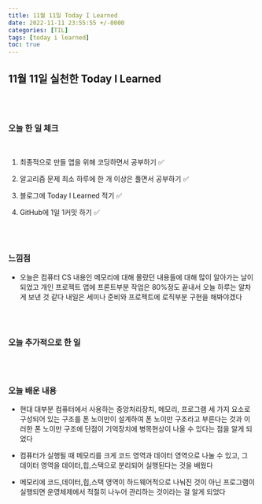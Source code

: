 ```yaml
---
title: 11월 11일 Today I Learned
date: 2022-11-11 23:55:55 +/-0000
categories: [TIL]
tags: [today i learned]
toc: true
---
```


## 11월 11일 실천한 Today I Learned

<br><br>

### 오늘 한 일 체크
<br>

1. 최종적으로 만들 앱을 위해 코딩하면서 공부하기 ✅

2. 알고리즘 문제 최소 하루에 한 개 이상은 풀면서 공부하기 ✅

3. 블로그에 Today I Learned 적기 ✅

4. GitHub에 1일 1커밋 하기 ✅

<br><br>

### 느낌점

* 오늘은 컴퓨터 CS 내용인 메모리에 대해 몰랐던 내용들에 대해 많이 알아가는 날이 되었고 
개인 프로젝트 앱에 프론트부분 작업은 80%정도 끝내서 오늘 하루는 알차게 보낸 것 같다 내일은 세미나 준비와 프로젝트에 로직부분 구현을 해봐야겠다

<br><br>

### 오늘 추가적으로 한 일

<br><br>

### 오늘 배운 내용

* 현대 대부분 컴퓨터에서 사용하는 중앙처리장치, 메모리, 프로그램 세 가지 요소로 구성되어 있는 구조를 폰 노이만이 설계하여
폰 노이만 구조라고 부른다는 것과 이러한 폰 노이만 구조에 단점이 기억장치에 병목현상이 나올 수 있다는 점을 알게 되었다

* 컴퓨터가 실행될 때 메모리를 크게 코드 영역과 데이터 영역으로 나눌 수 있고, 그 데이터 영역을 데이터,힙,스택으로 분리되어
실행된다는 것을 배웠다

* 메모리에 코드,데이터,힙,스택 영역이 하드웨어적으로 나눠진 것이 아닌 프로그램이 실행되면 운영체제에서 적절히 나누어 관리하는 것이라는 걸 알게 되었다